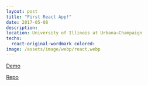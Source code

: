 ```yaml
---
layout: post
title: "First React App!"
date: 2017-05-08
description: 
location: University of Illinois at Urbana–Champaign
techs:
  react-original-wordmark colored:
image: /assets/image/webp/react.webp
---
```


[Demo](http://dylanhuang.com/Tic-tac-toe-React/)

[Repo](https://github.com/dphuang2/Tic-tac-toe-React)

